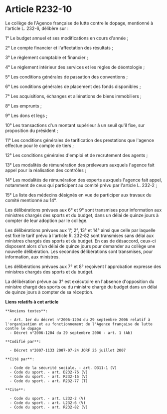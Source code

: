 # Article R232-10

Le collège de l'Agence française de lutte contre le dopage, mentionné à l'article L. 232-6, délibère sur : 

1° Le budget annuel et ses modifications en cours d'année ; 

2° Le compte financier et l'affectation des résultats ; 

3° Le règlement comptable et financier ; 

4° Le règlement intérieur des services et les règles de déontologie ; 

5° Les conditions générales de passation des conventions ; 

6° Les conditions générales de placement des fonds disponibles ; 

7° Les acquisitions, échanges et aliénations de biens immobiliers ; 

8° Les emprunts ; 

9° Les dons et legs ; 

10° Les transactions d'un montant supérieur à un seuil qu'il fixe, sur proposition du président ; 

11° Les conditions générales de tarification des prestations que l'agence effectue pour le compte de tiers ; 

12° Les conditions générales d'emploi et de recrutement des agents ; 

13° Les modalités de rémunération des préleveurs auxquels l'agence fait appel pour la réalisation des contrôles ; 

14° Les modalités de rémunération des experts auxquels l'agence fait appel, notamment de ceux qui participent au comité prévu
par l'article L. 232-2 ; 

15° La liste des médecins désignés en vue de participer aux travaux du comité mentionné au 14°. 

Les délibérations prévues aux 6° et 9° sont transmises pour information aux ministres chargés des sports et du budget, dans
un délai de quinze jours à compter de leur adoption par le collège. 

Les délibérations prévues aux 1°, 2°, 13° et 14° ainsi que celle par laquelle est fixé le tarif prévu à l'article R. 232-82
sont transmises sans délai aux ministres chargés des sports et du budget. En cas de désaccord, ceux-ci disposent alors d'un
délai de quinze jours pour demander au collège une nouvelle délibération. Les secondes délibérations sont transmises, pour
information, aux ministres. 

Les délibérations prévues aux 7° et 8° reçoivent l'approbation expresse des ministres chargés des sports et du budget. 

La délibération prévue au 3° est exécutoire en l'absence d'opposition du ministre chargé des sports ou du ministre chargé du
budget dans un délai de quinze jours à compter de sa réception.

**Liens relatifs à cet article**

	**Anciens textes**:

	  - Art. 1er du décret n°2006-1204 du 29 septembre 2006 relatif à l'organisation et au fonctionnement de l'Agence française de lutte contre le dopage
	  - Décret n°2006-1204 du 29 septembre 2006 - art. 1 (Ab)

	**Codifié par**:

	  - Décret n°2007-1133 2007-07-24 JORF 25 juillet 2007

	**Cité par**:

	  - Code de la sécurité sociale. - art. D311-1 (V)
	  - Code du sport. - art. D232-76 (V)
	  - Code du sport. - art. R232-16 (V)
	  - Code du sport. - art. R232-77 (T)

	**Cite**:

	  - Code du sport. - art. L232-2 (V)
	  - Code du sport. - art. L232-6 (V)
	  - Code du sport. - art. R232-82 (V)

